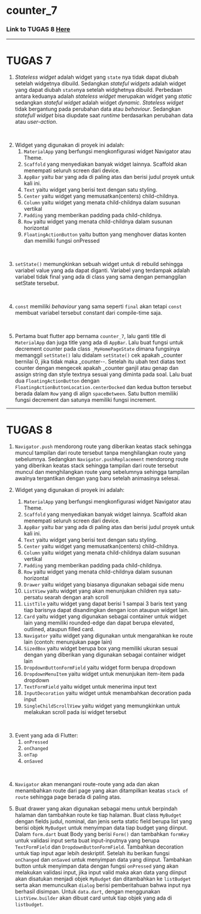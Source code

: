 # counter_7

### Link to TUGAS 8 [Here](#tugas-8)

---

# TUGAS 7

1. *Stateless widget* adalah widget yang `state` nya tidak dapat diubah setelah widgetnya dibuild. Sedangkan *stateful widgets* adalah widget yang dapat diubah `state`nya setelah widghetnya dibuild. Perbedaan antara keduanya adalah *stateless widget* merupakan widget yang *static* sedangkan *stateful widget* adalah widget *dynamic*. *Stateless widget* tidak bergantung pada perubahan data atau *behaviour*. Sedangkan *statefull widget* bisa diupdate saat *runtime* berdasarkan perubahan data atau *user-action*.
<br>

2. Widget yang digunakan di proyek ini adalah: 
   1. `MaterialApp` yang berfungsi mengkonfigurasi widget Navigator atau Theme.
   2. `Scaffold` yang menyediakan banyak widget lainnya. Scaffold akan menempati seluruh screen dari device.
   3. `AppBar` yaitu bar yang ada di paling atas dan berisi judul proyek untuk kali ini.
   4. `Text` yaitu widget yang berisi text dengan satu styling.
   5. `Center` yaitu widget yang memusatkan(centers) child-childnya.
   6. `Column` yaitu widget yang menata child-childnya dalam susunan vertikal
   7. `Padding` yang memberikan padding pada child-childnya.
   8. `Row` yaitu widget yang menata child-childnya dalam susunan horizontal
   9. `FloatingActionButton` yaitu button yang menghover diatas konten dan memiliki fungsi onPressed
<br>

3. `setState()` memungkinkan sebuah widget untuk di rebuild sehingga variabel value yang ada dapat diganti. Variabel yang terdampak adalah variabel tidak final yang ada di class yang sama dengan pemanggilan setState tersebut.
<br>

4. `const` memiliki *behaviour* yang sama seperti `final` akan tetapi `const` membuat variabel tersebut constant dari compile-time saja.
<br>

5. Pertama buat flutter app bernama `counter_7`, lalu ganti title di `MaterialApp` dan juga title yang ada di `AppBar`. Lalu buat fungsi untuk decrement counter pada class `_MyHomePageState` dimana fungsinya memanggil `setState()` lalu didalam `setState()` cek apakah _counter bernilai 0, jika tidak maka _counter--. Setelah itu ubah text diatas text counter dengan mengecek apakah _counter ganjil atau genap dan assign string dan style textnya sesuai yang diminta pada soal. Lalu buat dua `FloatingActionButton` dengan `FloatingActionButtonLocation.centerDocked` dan kedua button tersebut berada dalam `Row` yang di align `spaceBetween`. Satu button memiliki fungsi decrement dan satunya memiliki fungsi increment.
    
---

# TUGAS 8

1. `Navigator.push` mendorong route yang diberikan keatas stack sehingga muncul tampilan dari route tersebut tanpa menghilangkan route yang sebelumnya. Sedangkan `Navigator.pushReplacement` mendorong route yang diberikan keatas stack sehingga tampilan dari route tersebut muncul dan menghilangkan route yang sebelumnya sehingga tampilan awalnya tergantikan dengan yang baru setelah animasinya selesai.
   <br>

2. Widget yang digunakan di proyek ini adalah: 
   1. `MaterialApp` yang berfungsi mengkonfigurasi widget Navigator atau Theme.
   2. `Scaffold` yang menyediakan banyak widget lainnya. Scaffold akan menempati seluruh screen dari device.
   3. `AppBar` yaitu bar yang ada di paling atas dan berisi judul proyek untuk kali ini.
   4. `Text` yaitu widget yang berisi text dengan satu styling.
   5. `Center` yaitu widget yang memusatkan(centers) child-childnya.
   6. `Column` yaitu widget yang menata child-childnya dalam susunan vertikal
   7. `Padding` yang memberikan padding pada child-childnya.
   8. `Row` yaitu widget yang menata child-childnya dalam susunan horizontal
   9. `Drawer` yaitu widget yang biasanya digunakan sebagai side menu
   10. `ListView` yaitu widget yang akan menunjukan children nya satu-persatu searah dengan arah scroll
   11. `ListTile` yaitu widget yang dapat berisi 1 sampai 3 baris text yang tiap barisnya dapat disandingkan dengan icon ataupun widget lain.
   12. `Card` yaitu widget yang digunakan sebagai container untuk widget lain yang memiliki rounded-edge dan dapat berupa elevated, outlined, ataupun filled card.
   13. `Navigator` yaitu widget yang digunakan untuk mengarahkan ke route lain (contoh: menunjukan page lain)
   14. `SizedBox` yaitu widget berupa box yang memiliki ukuran sesuai dengan yang diberikan yang digunakan sebagai container widget lain
   15. `DropdownButtonFormField` yaitu widget form berupa dropdown
   16. `DropdownMenuItem` yaitu widget untuk menunjukan item-item pada dropdown
   17. `TextFormField` yaitu widget untuk menerima input text
   18. `InputDecoration` yaitu widget untuk menambahkan decoration pada input
   19. `SingleChildScrollView` yaitu widget yang memungkinkan untuk melakukan scroll pada isi widget tersebut
<br>

3. Event yang ada di Flutter: 
   1. `onPressed`
   2. `onChanged`
   3. `onTap`
   4. `onSaved`
<br>

4. `Navigator` akan menangani route-route yang ada dan akan menambahkan route dari page yang akan ditampilkan keatas `stack of route` sehingga page berada di paling atas.
   <br>

5. Buat drawer yang akan digunakan sebagai menu untuk berpindah halaman dan tambahkan route ke tiap halaman. Buat class `MyBudget` dengan fields judul, nominal, dan jenis serta static field berupa list yang berisi objek `MyBudget` untuk menyimpan data tiap budget yang diinput. Dalam `form.dart` buat Body yang berisi `Form()` dan tambahkan `formKey` untuk validasi input serta buat input-inputnya yang berupa `TextFormField` dan `DropdownButtonFormField`. Tambahkan decoration untuk tiap input agar lebih deskriptif. Setelah itu berikan fungsi `onChanged` dan `onSaved` untuk menyimpan data yang diinput. Tambahkan button untuk menyimpan data dengan fungsi `onPressed` yang akan melakukan validasi input, jika input valid maka akan data yang diinput akan disatukan menjadi objek `MyBudget` dan ditambahkan ke `listBudget` serta akan memunculkan `dialog` berisi pemberitahuan bahwa input nya berhasil disimpan. Untuk `data.dart`, dengan menggunakan `ListView.builder` akan dibuat card untuk tiap objek yang ada di `listbudget`.
